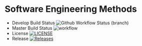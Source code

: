 # Software Engineering Methods
* Develop Build Status ![Github Workflow Status (branch)](https://img.shields.io/github/workflow/status/joegonnella/sem/A%20workflow%20for%20my%20Hello%20World%20App/develop?style=flat-square)
* Master Build Status ![workflow](https://github.com/joegonnella/sem/actions/workflows/main.yml/badge.svg)
* License [![LICENSE](https://img.shields.io/github/license/joegonnella/sem.svg?style=flat-square)](https://github.com/joegonnella/sem/blob/master/LICENSE)
* Release [![Releases](https://img.shields.io/github/release/joegonnella/sem/all.svg?style=flat-square)](https://github.com/joegonnella/sem/releases)